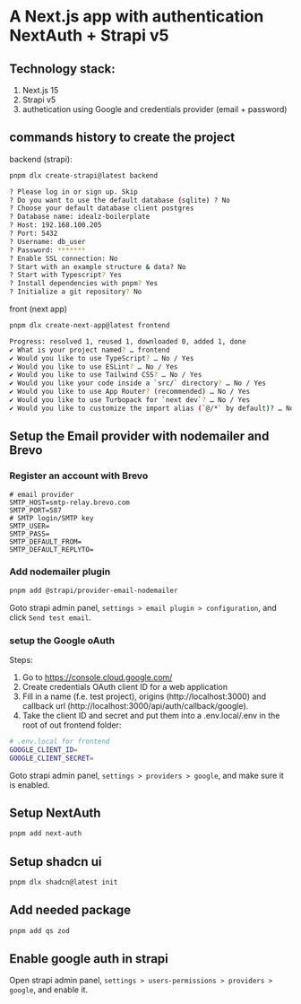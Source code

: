 # A Next.js app with authentication NextAuth + Strapi v5

## Technology stack:
1. Next.js 15
2. Strapi v5
3. authetication using Google and credentials provider (email + password)

## commands history to create the project
backend (strapi):
```bash
pnpm dlx create-strapi@latest backend

? Please log in or sign up. Skip
? Do you want to use the default database (sqlite) ? No
? Choose your default database client postgres
? Database name: idealz-boilerplate
? Host: 192.168.100.205
? Port: 5432
? Username: db_user
? Password: *******
? Enable SSL connection: No
? Start with an example structure & data? No
? Start with Typescript? Yes
? Install dependencies with pnpm? Yes
? Initialize a git repository? No
```

front (next app)
```bash
pnpm dlx create-next-app@latest frontend

Progress: resolved 1, reused 1, downloaded 0, added 1, done
✔ What is your project named? … frontend
✔ Would you like to use TypeScript? … No / Yes
✔ Would you like to use ESLint? … No / Yes
✔ Would you like to use Tailwind CSS? … No / Yes
✔ Would you like your code inside a `src/` directory? … No / Yes
✔ Would you like to use App Router? (recommended) … No / Yes
✔ Would you like to use Turbopack for `next dev`? … No / Yes
✔ Would you like to customize the import alias (`@/*` by default)? … No / Yes
```


## Setup the Email provider with nodemailer and Brevo
### Register an account with Brevo
```
# email provider
SMTP_HOST=smtp-relay.brevo.com
SMTP_PORT=587
# SMTP login/SMTP key
SMTP_USER=
SMTP_PASS=
SMTP_DEFAULT_FROM=
SMTP_DEFAULT_REPLYTO=
```
### Add nodemailer plugin
```bash
pnpm add @strapi/provider-email-nodemailer
```
Goto strapi admin panel, `settings > email plugin > configuration`, and click `Send test email`.

### setup the Google oAuth
Steps:
  1. Go to https://console.cloud.google.com/
  2. Create credentials OAuth client ID for a web application
  3. Fill in a name (f.e. test project), origins (http://localhost:3000) and callback url (http://localhost:3000/api/auth/callback/google).
  4. Take the client ID and secret and put them into a .env.local/.env in the root of out frontend folder:
```bash
# .env.local for frontend
GOOGLE_CLIENT_ID=
GOOGLE_CLIENT_SECRET=
```
Goto strapi admin panel, `settings > providers > google`, and make sure it is enabled.

## Setup NextAuth
```bash
pnpm add next-auth
```

## Setup shadcn ui
```bash
pnpm dlx shadcn@latest init
```

## Add needed package
```bash
pnpm add qs zod
```

## Enable google auth in strapi
Open strapi admin panel, `settings > users-permissions > providers > google`, and enable it.